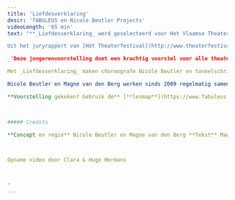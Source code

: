 ```yaml
---
title: 'Liefdesverklaring'
descr: 'fABULEUS en Nicole Beutler Projects'
videoLength: '65 min'
text: "**_Liefdesverklaring_ werd geselecteerd voor Het Vlaamse Theaterfestival 2015. Bovendien wordt de voorstelling ook getoond op het Nederlandse Theaterfestival.**

Uit het juryrapport van [Het Theaterfestival](http://www.theaterfestival.be/2015/jury):

_"Deze jongerenvoorstelling doet een krachtig voorstel voor alle theater, te beginnen met haar opgeslagen wimpers en haar welgemeende glimlach naar de zaal. Een zeldzaam mooie ode aan de magie tussen scène en publiek. Een visitekaartje voor het theater."_

Met _Liefdesverklaring_ maken choreografe Nicole Beutler en toneelschrijfster Magne van den Berg een schaduwversie van het ophefmakende _Publikumsbeschimpfung_ van Peter Handke uit 1966, dat de toenmalige theaterwetten van tafel veegde. _Liefdesverklaring_ keert de tekst om tot een verleidelijke en verwarrende lofzang aan het theater en het publiek; uitgesproken, gedanst en gebeatboxt door zes jonge spelers en voortgestuwd door de onweerstaanbare elektronische beats van DJ/componist Gary Shepherd.

Nicole Beutler en Magne van den Berg werken sinds 2009 regelmatig samen, o.a. voor _1: SONGS_ (2009) en de jongerenvoorstelling _PIECE_ (2011). Hun werk valt niet in een vakje te stoppen. Is het dans? Is het theater? Een uit de hand gelopen popconcert? Vast staat dat het telkens zinderende belevenissen zijn.

**Voorstelling gekeken? Gebruik de** [**lesmap**](https://www.fabuleus.be/assets/originals/1Vn0THKZ5gJzhp51W1Dh9q_LQYLfoi8qB.pdf) **voor nog meer plezier.**

‍

##### Credits

**Concept en regie** Nicole Beutler en Magne van den Berg **Tekst** Magne van den Berg, naar _Publikumsbeschimpfung_ van Peter Handke **Performers** Allen Assi, Bastien Bodarwé, Siska Bouwen, Laetitia Janssens, Stephanie Peeters en Jonas Vermeulen **Dramaturgie** Peter Anthonissen **Muziek** Gary Shepherd **Gebaren** Justa ter Haar **Toneelbeeld** Timme Afschrift **Kostuums** Dorine Van Autreve **Repetitor** Katja Pire **Productie** _f_ABULEUS en NBprojects **Coproductie** TAKT Dommelhof en KU\[N\]ST Leuven vzw in het kader van het stadsproject “Vesalius kruipt onder je huid”

‍

Opname video door Clara & Hugo Hermans

‍

‍"
---
```

